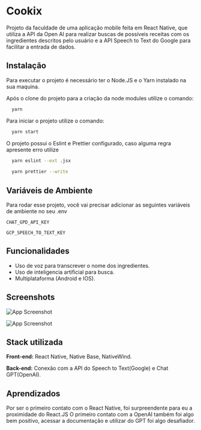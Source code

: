 # Cookix
Projeto da faculdade de uma aplicação mobile feita em React Native, que utiliza a API da Open AI para realizar buscas de possíveis receitas com os ingredientes descritos pelo usuário e a API Speech to Text do Google para facilitar a entrada de dados.

## Instalação

Para executar o projeto é necessário ter o Node.JS e o Yarn instalado na sua maquina.

Após o clone do projeto para a criação da node modules utilize o comando:

```bash
  yarn
```

Para iniciar o projeto utilize o comando:

```bash
  yarn start
```

O projeto possui o Eslint e Prettier configurado, caso alguma regra apresente erro utilize 
    
```bash
  yarn eslint --ext .jsx
  
  yarn prettier --write
```
## Variáveis de Ambiente

Para rodar esse projeto, você vai precisar adicionar as seguintes variáveis de ambiente no seu .env

`CHAT_GPD_API_KEY`

`GCP_SPEECH_TO_TEXT_KEY`


## Funcionalidades

- Uso de voz para transcrever o nome dos ingredientes.
- Uso de inteligencia artificial para busca.
- Multiplataforma (Android e IOS).


## Screenshots

![App Screenshot](https://media.licdn.com/dms/image/D4D22AQH4KaoNYICTIQ/feedshare-shrink_2048_1536/0/1685043096061?e=1687996800&v=beta&t=PHyZL5NLt_i33z2v9gp1XUA3BaaU3IvkE50jJ4zs82I)

![App Screenshot](https://media.licdn.com/dms/image/D4D2CAQFkFJMnKSuWUQ/comment-image-shrink_8192_1280/0/1685043196517?e=1686261600&v=beta&t=eRBK3i42Im1EPfJfEOMyexo1nIO9kb-ingmQOh7o2lc)


## Stack utilizada

**Front-end:** React Native, Native Base, NativeWind.

**Back-end:** Conexão com a API do Speech to Text(Google) e Chat GPT(OpenAI).


## Aprendizados

Por ser o primeiro contato com o React Native, foi surpreendente para eu a proximidade do React.JS
O primeiro contato com a OpenAI também foi algo bem positivo, acessar a documentação e utilizar do GPT foi algo desafiador.

